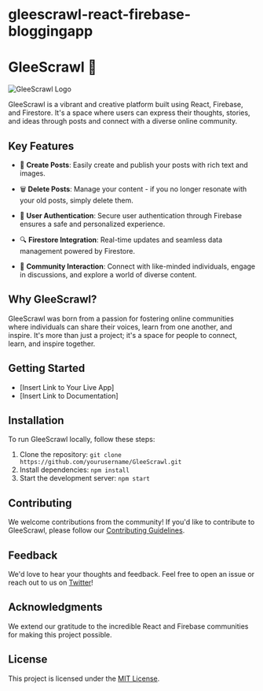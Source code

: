 # gleescrawl-react-firebase-bloggingapp
# GleeScrawl 🚀

![GleeScrawl Logo](insert-logo-url-here)

GleeScrawl is a vibrant and creative platform built using React, Firebase, and Firestore. It's a space where users can express their thoughts, stories, and ideas through posts and connect with a diverse online community.

## Key Features

- 📝 **Create Posts**: Easily create and publish your posts with rich text and images.
  
- 🗑️ **Delete Posts**: Manage your content - if you no longer resonate with your old posts, simply delete them.
  
- 🤝 **User Authentication**: Secure user authentication through Firebase ensures a safe and personalized experience.
  
- 🔍 **Firestore Integration**: Real-time updates and seamless data management powered by Firestore.
  
- 👥 **Community Interaction**: Connect with like-minded individuals, engage in discussions, and explore a world of diverse content.

## Why GleeScrawl?

GleeScrawl was born from a passion for fostering online communities where individuals can share their voices, learn from one another, and inspire. It's more than just a project; it's a space for people to connect, learn, and inspire together.

## Getting Started

- [Insert Link to Your Live App]
- [Insert Link to Documentation]

## Installation

To run GleeScrawl locally, follow these steps:

1. Clone the repository: `git clone https://github.com/yourusername/GleeScrawl.git`
2. Install dependencies: `npm install`
3. Start the development server: `npm start`

## Contributing

We welcome contributions from the community! If you'd like to contribute to GleeScrawl, please follow our [Contributing Guidelines](CONTRIBUTING.md).

## Feedback

We'd love to hear your thoughts and feedback. Feel free to open an issue or reach out to us on [Twitter](https://twitter.com/yourusername)!

## Acknowledgments

We extend our gratitude to the incredible React and Firebase communities for making this project possible.

## License

This project is licensed under the [MIT License](LICENSE).
